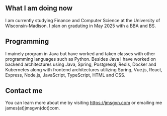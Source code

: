 ## What I am doing now
I am currently studying Finance and Computer Science at the University of Wisconsin-Madison. I plan on graduting in May 2025 with a BBA and BS.

## Programming
I mainely program in Java but have worked and taken classes with other programming languages such as Python. Besides Java I have worked on backend architectures using Java, Spring, Postgresql, Redis, Docker and Kubernetes along with frontend architectures utilizing Spring, Vue.js, React, Express, Node.js, JavaScript, TypeScript, HTML and CSS.

## Contact me
You can learn more about me by visiting https://jmsgvn.com or emailing me james(at)jmsgvn(dot)com.
